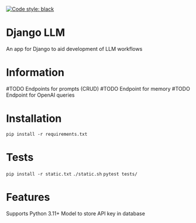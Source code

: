 [![Code style: black](https://img.shields.io/badge/code%20style-black-000000.svg)](https://github.com/psf/black)

# Django LLM
An app for Django to aid development of LLM workflows

# Information
#TODO Endpoints for prompts (CRUD)
#TODO Endpoint for memory
#TODO Endpoint for OpenAI queries
# Installation
`pip install -r requirements.txt` 

# Tests
`pip install -r static.txt`
`./static.sh`
`pytest tests/`

# Features
Supports Python 3.11+
Model to store API key in database

 